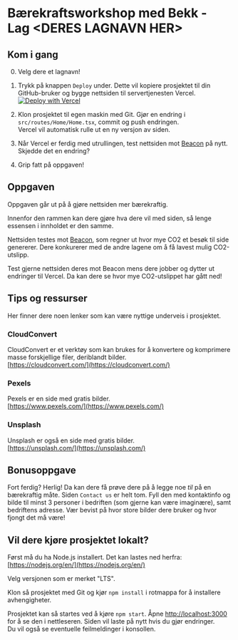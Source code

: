 # Bærekraftsworkshop med Bekk - Lag \<DERES LAGNAVN HER\>

## Kom i gang
0. Velg dere et lagnavn!

1. Trykk på knappen `Deploy` under. Dette vil kopiere prosjektet til din GitHub-bruker og bygge nettsiden til servertjenesten Vercel.\
[![Deploy with Vercel](https://vercel.com/button)](https://vercel.com/new/clone?repository-url=https%3A%2F%2Fgithub.com%2Fbekk%2Fbaerekraft-ws&project-name=baerekraft-ws-lagnavn&repository-name=baerekraft-ws-lagnavn)

2. Klon prosjektet til egen maskin med Git. Gjør en endring i `src/routes/Home/Home.tsx`, commit og push endringen.\
Vercel vil automatisk rulle ut en ny versjon av siden.

3. Når Vercel er ferdig med utrullingen, test nettsiden mot [Beacon](https://digitalbeacon.co/) på nytt. Skjedde det en endring?

4. Grip fatt på oppgaven!


## Oppgaven

Oppgaven går ut på å gjøre nettsiden mer bærekraftig. 

Innenfor den rammen kan dere gjøre hva dere vil med siden, så lenge essensen i innholdet er den samme.

Nettsiden testes mot [Beacon](https://digitalbeacon.co/), som regner ut hvor mye CO2 et besøk til side genererer. Dere konkurerer med de andre lagene om å få lavest mulig CO2-utslipp.

Test gjerne nettsiden deres mot Beacon mens dere jobber og dytter ut endringer til Vercel. Da kan dere se hvor mye CO2-utslippet har gått ned!

## Tips og ressurser

Her finner dere noen lenker som kan være nyttige underveis i prosjektet.

### CloudConvert

CloudConvert er et verktøy som kan brukes for å konvertere og komprimere masse forskjellige filer, deriblandt bilder.\
[https://cloudconvert.com/](https://cloudconvert.com/)

### Pexels

Pexels er en side med gratis bilder.\
[https://www.pexels.com/](https://www.pexels.com/)

### Unsplash

Unsplash er også en side med gratis bilder.\
[https://unsplash.com/](https://unsplash.com/)

## Bonusoppgave

Fort ferdig? Herlig! Da kan dere få prøve dere på å legge noe _til_ på en bærekraftig måte. Siden `Contact us` er helt tom. Fyll den med kontaktinfo og bilde til minst 3 personer i bedriften (som gjerne kan være imaginære), samt bedriftens adresse. Vær bevist på hvor store bilder dere bruker og hvor fjongt det må være!

## Vil dere kjøre prosjektet lokalt?
Først må du ha Node.js installert. Det kan lastes ned herfra: [https://nodejs.org/en/](https://nodejs.org/en/)

Velg versjonen som er merket "LTS".

Klon så prosjektet med Git og kjør `npm install` i rotmappa for å installere avhengigheter.

Prosjektet kan så startes ved å kjøre `npm start`. Åpne [http://localhost:3000](http://localhost:3000) for å se den i nettleseren.
Siden vil laste på nytt hvis du gjør endringer.\
Du vil også se eventuelle feilmeldinger i konsollen.


